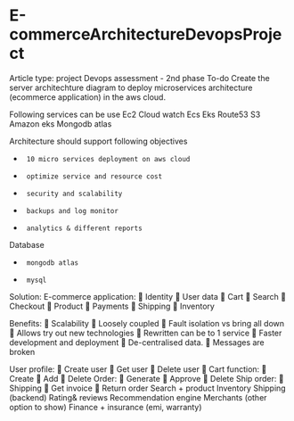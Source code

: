 # E-commerceArchitectureDevopsProject

Article type: project
Devops assessment - 2nd phase
To-do
Create the server architechture diagram to deploy microservices architecture (ecommerce application) in the aws cloud.

Following services can be use
Ec2
Cloud watch
Ecs
Eks
Route53
S3
Amazon eks
Mongodb atlas
 
Architecture should support  following objectives
 
-      10 micro services deployment on aws cloud
-      optimize service and resource cost
-      security and scalability
-      backups and log monitor
-      analytics & different reports

Database
-      mongodb atlas
-      mysql	
Solution:
E-commerce application:
	Identity
	User data
	Cart
	Search
	Checkout
	Product
	Payments
	Shipping
	Inventory

 
Benefits:
	Scalability
	Loosely coupled
	Fault isolation vs bring all down
	Allows try out new technologies 
	Rewritten can be to 1 service
	Faster development and deployment
	De-centralised data.
	Messages are broken

User profile:
	Create user	
	Get user
	Delete user
	Cart function:
	Create
	Add 
	Delete
Order:
	Generate
	Approve
	Delete
Ship order:
	Shipping
	Get invoice
	Return order
Search + product
Inventory
Shipping (backend)
Rating& reviews
Recommendation engine
Merchants (other option to show)
Finance + insurance (emi, warranty)

